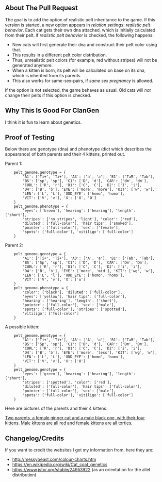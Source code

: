 <!-- Write BELOW The Headers and ABOVE The comments else it may not be viewable. -->
<!-- You can view CONTRIBUTING.md for a detailed description of the pull request process. -->
<!-- Be sure to name your PR something descriptive and succinct; include Bugfix: Feature: Enhancement: or Content: in the title to describe what type of PR it is. -->
<!-- IF YOU ARE DOING A BUGFIX: Please target the latest release branch if the bug that you are fixing is also present in the latest release. -->

## About The Pull Request

<!-- Describe The Pull Request. Please be sure every change is documented or this can delay review and even discourage senior developers from merging your PR! -->

The goal is to add the option of realistic pelt inheritance to the game. If this version is started, a new option appears in *relation settings*: *realistic pelt behavior*. Each cat gets their own dna attached, which is initially calculated from their pelt. If *realistic pelt behavior* is checked, the following happens:

- New cats will first generate their dna and construct their pelt color using that.
- This results in a different pelt color distribution.
- Thus, unrealistic pelt colors (for example, red without stripes) will not be generated anymore.
- When a kitten is born, its pelt will be calculated on base on its dna, which is inherited from its parents.
- This also works for same-sex-pairs, if *same sex pregnancy* is allowed.

If the option is not selected, the game behaves as usual. Old cats will *not* change their pelts if this option is checked.

## Why This Is Good For ClanGen

I think it is fun to learn about genetics.

## Proof of Testing

Below there are genotype (dna) and phenotype (dict which describes the appearance) of both parents and their 4 kittens, printed out.

Parent 1:

		pelt_genome.genotype = {
			'A1': ['Ti+', 'Ti+'], 'A3': ['a', 'a'], 'B1': ['TaM', 'Tab'],
			'BS': ['sp', 'sp'], 'C1': ['D', 'd'], 'CAR': ['dm', 'dm'],
			'CURL': ['R', 'r'], 'D1': ['C', 'C'], 'D2': ['I', 'i'],
			'D4': ['B', 'b'], 'EYE': ['more', 'more'], 'KIT': ['w', 'w'],
			'LEN': ['L', 'L'], 'ODD_EYE': ['homo', 'homo'],
			'VIT': ['V', 'v'], 'X': ['O', 'O']
		}
		pelt_genome.phenotype = {
			'eyes': ['brown'], 'hearing': ['hearing'], 'length': ['short'],
			'stripes': ['no stripes', 'light'], 'color': ['red'],
			'diluted': ['full-color'], 'hair tips': ['smoked'],
			'pointer': ['full-color'], 'sex': ['female'],
			'spots': ['full-color'], 'vitiligo': ['full-color']
		}

Parent 2:

		pelt_genome.genotype = {
			'A1': ['Ti+', 'Ti+'], 'A3': ['A', 'a'], 'B1': ['Tab', 'Tab'],
			'BS': ['Sp', 'sp'], 'C1': ['D', 'D'], 'CAR': ['Dm', 'Dm'],
			'CURL': ['R', 'r'], 'D1': ['C', 'C'], 'D2': ['i', 'i'],
			'D4': ['B', 'b'], 'EYE': ['more', 'mid'], 'KIT': ['wg', 'w'],
			'LEN': ['L', 'l'], 'ODD_EYE': ['homo', 'homo'],
			'VIT': ['V', 'v'], 'X': ['o']
		}
		pelt_genome.phenotype = {
			'color': ['black'], 'diluted': ['full-color'],
			'eyes': ['yellow'], 'hair tips': ['full-color'],
			'hearing': ['hearing'], 'length': ['short'],
			'pointer': ['full-color'], 'sex': ['male'],
			'spots': ['full-color'], 'stripes': ['spotted'],
			'vitiligo': ['full-color']
		}

A possible kitten:
		
		pelt_genome.genotype = {
			'A1': ['Ti+', 'Ti+'], 'A3': ['A', 'a'], 'B1': ['TaM', 'Tab'],
			'BS': ['Sp', 'sp'], 'C1': ['D', 'd'], 'CAR': ['Dm', 'Dm'],
			'CURL': ['R', 'r'], 'D1': ['C', 'C'], 'D2': ['i', 'i'],
			'D4': ['B', 'b'], 'EYE': ['more', 'less'], 'KIT': ['wg', 'w'],
			'LEN': ['L', 'L'], 'ODD_EYE': ['homo', 'homo'],
			'VIT': ['V', 'v'], 'X': ['O']
		}
		pelt_genome.genotype = {
			'eyes': ['green'], 'hearing': ['hearing'], 'length': ['short'],
			'stripes': ['spotted'], 'color': ['red'],
			'diluted': ['full-color'], 'hair tips': ['full-color'],
			'pointer': ['full-color'], 'sex': ['male'],
			'spots': ['full-color'], 'vitiligo': ['full-color']
		}

Here are pictures of the parents and their 4 kittens.

[Two parents, a female ginger cat and a male black one, with their four kittens. Male kittens are all red and female kittens are all torties.](clangen-realistic-pelt-example.png)

## Changelog/Credits

If you want to credit the websites I got my information from, here they are:

- http://messybeast.com/colour-charts.htm
- https://en.wikipedia.org/wiki/Cat_coat_genetics
- https://www.jstor.org/stable/24953922 (as an orientation for the allel distribution)